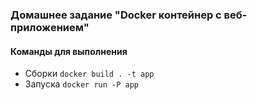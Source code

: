 ### Домашнее задание "Docker контейнер c веб-приложением"
#### Команды для выполнения
- Сборки `docker build . -t app`
- Запуска `docker run -P app`
  